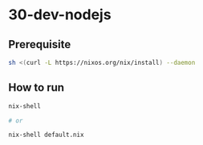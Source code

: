 # 30-dev-nodejs

## Prerequisite

```bash
sh <(curl -L https://nixos.org/nix/install) --daemon
```

## How to run

```bash
nix-shell

# or

nix-shell default.nix
```
